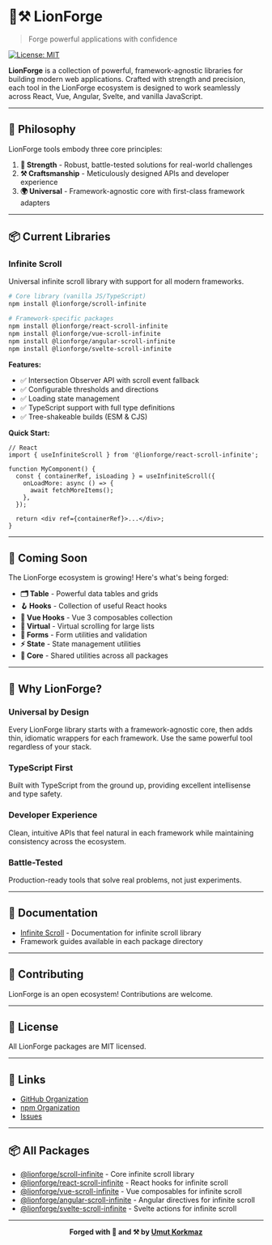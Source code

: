 # 🦁⚒️ LionForge

> Forge powerful applications with confidence

[![License: MIT](https://img.shields.io/badge/License-MIT-blue.svg)](https://opensource.org/licenses/MIT)

**LionForge** is a collection of powerful, framework-agnostic libraries for building modern web applications. Crafted with strength and precision, each tool in the LionForge ecosystem is designed to work seamlessly across React, Vue, Angular, Svelte, and vanilla JavaScript.

---

## 🌟 Philosophy

LionForge tools embody three core principles:

1. **🦁 Strength** - Robust, battle-tested solutions for real-world challenges
2. **⚒️ Craftsmanship** - Meticulously designed APIs and developer experience
3. **🌍 Universal** - Framework-agnostic core with first-class framework adapters

---

## 📦 Current Libraries

### Infinite Scroll

Universal infinite scroll library with support for all modern frameworks.

```bash
# Core library (vanilla JS/TypeScript)
npm install @lionforge/scroll-infinite

# Framework-specific packages
npm install @lionforge/react-scroll-infinite
npm install @lionforge/vue-scroll-infinite
npm install @lionforge/angular-scroll-infinite
npm install @lionforge/svelte-scroll-infinite
```

**Features:**
- ✅ Intersection Observer API with scroll event fallback
- ✅ Configurable thresholds and directions
- ✅ Loading state management
- ✅ TypeScript support with full type definitions
- ✅ Tree-shakeable builds (ESM & CJS)

**Quick Start:**

```tsx
// React
import { useInfiniteScroll } from '@lionforge/react-scroll-infinite';

function MyComponent() {
  const { containerRef, isLoading } = useInfiniteScroll({
    onLoadMore: async () => {
      await fetchMoreItems();
    },
  });

  return <div ref={containerRef}>...</div>;
}
```

---

## 🚀 Coming Soon

The LionForge ecosystem is growing! Here's what's being forged:

- **🗂️ Table** - Powerful data tables and grids
- **🪝 Hooks** - Collection of useful React hooks
- **🎨 Vue Hooks** - Vue 3 composables collection
- **📱 Virtual** - Virtual scrolling for large lists
- **📝 Forms** - Form utilities and validation
- **⚡ State** - State management utilities
- **🎯 Core** - Shared utilities across all packages

---

## 🎯 Why LionForge?

### Universal by Design
Every LionForge library starts with a framework-agnostic core, then adds thin, idiomatic wrappers for each framework. Use the same powerful tool regardless of your stack.

### TypeScript First
Built with TypeScript from the ground up, providing excellent intellisense and type safety.

### Developer Experience
Clean, intuitive APIs that feel natural in each framework while maintaining consistency across the ecosystem.

### Battle-Tested
Production-ready tools that solve real problems, not just experiments.

---

## 📖 Documentation

- [Infinite Scroll](./packages/core/README.md) - Documentation for infinite scroll library
- Framework guides available in each package directory

---

## 🤝 Contributing

LionForge is an open ecosystem! Contributions are welcome.

---

## 📄 License

All LionForge packages are MIT licensed.

---

## 🔗 Links

- [GitHub Organization](https://github.com/UmutKorkmaz/js-infinity-scroll)
- [npm Organization](https://www.npmjs.com/org/lionforge)
- [Issues](https://github.com/UmutKorkmaz/js-infinity-scroll/issues)

---

## 📦 All Packages

- [@lionforge/scroll-infinite](https://www.npmjs.com/package/@lionforge/scroll-infinite) - Core infinite scroll library
- [@lionforge/react-scroll-infinite](https://www.npmjs.com/package/@lionforge/react-scroll-infinite) - React hooks for infinite scroll
- [@lionforge/vue-scroll-infinite](https://www.npmjs.com/package/@lionforge/vue-scroll-infinite) - Vue composables for infinite scroll
- [@lionforge/angular-scroll-infinite](https://www.npmjs.com/package/@lionforge/angular-scroll-infinite) - Angular directives for infinite scroll
- [@lionforge/svelte-scroll-infinite](https://www.npmjs.com/package/@lionforge/svelte-scroll-infinite) - Svelte actions for infinite scroll

---

<div align="center">

**Forged with 🦁 and ⚒️ by [Umut Korkmaz](https://github.com/UmutKorkmaz)**

</div>
